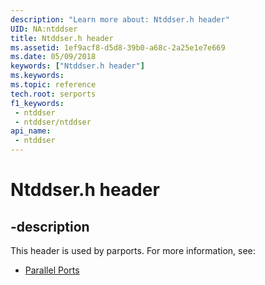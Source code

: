 ```yaml
---
description: "Learn more about: Ntddser.h header"
UID: NA:ntddser
title: Ntddser.h header
ms.assetid: 1ef9acf8-d5d8-39b0-a68c-2a25e1e7e669
ms.date: 05/09/2018
keywords: ["Ntddser.h header"]
ms.keywords: 
ms.topic: reference
tech.root: serports
f1_keywords:
 - ntddser
 - ntddser/ntddser
api_name:
 - ntddser
---
```


# Ntddser.h header


## -description

This header is used by parports. For more information, see:

- [Parallel Ports](../_parports/index.md)

